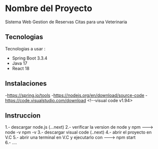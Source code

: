 # Nombre del Proyecto 
Sistema Web Gestion de Reservas Citas para una Veterinaria

## Tecnologias
Tecnologias a usar :
- Spring Boot 3.3.4
- Java 17
- React 18

## Instalaciones
-https://spring.io/tools    <!--Spring Tools Suite v4.21.0.RELEASE-->
-https://nodejs.org/en/download/source-code  <!--node.js v20.18.0-->
-https://code.visualstudio.com/download      <!--visual code v1.94>

## Instruccion 
1.- descargar node.js (...next) 
2.- verificar la version de node y npm ---> node -v  npm -v
3.- descargar visual code (..next)
4.- abrir el proyecto en V.C 
5.- abrir una terminal en V.C y ejecutarlo con ---> npm start  
6.- ....


